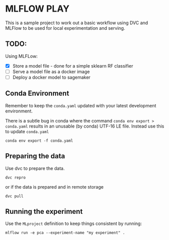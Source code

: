 # MLFLOW PLAY

This is a sample project to work out a basic workflow using DVC and MLFlow to be used for local experimentation and serving.

## TODO:

Using MLFLow:

* [X] Store a model file - done for a simple sklearn RF classifier
* [ ] Serve a model file as a docker image
* [ ] Deploy a docker model to sagemaker

## Conda Environment

Remember to keep the `conda.yaml` updated with your latest development environment.

There is a subtle bug in conda where the command `conda env export > conda.yaml` results in an unusable (by conda) UTF-16 LE file.
Instead use this to update `conda.yaml`

```
conda env export -f conda.yaml
```

## Preparing the data

Use dvc to prepare the data.

```
dvc repro
```

or if the data is prepared and in remote storage

```
dvc pull
```

## Running the experiment

Use the `MLproject` definition to keep things consistent by running:

```
mlflow run -e pca --experiment-name "my experiment" .
```

